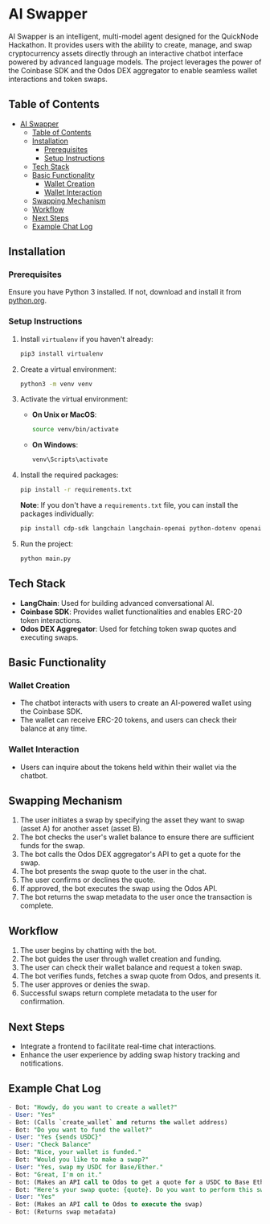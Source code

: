 # AI Swapper

AI Swapper is an intelligent, multi-model agent designed for the QuickNode Hackathon. It provides users with the ability to create, manage, and swap cryptocurrency assets directly through an interactive chatbot interface powered by advanced language models. The project leverages the power of the Coinbase SDK and the Odos DEX aggregator to enable seamless wallet interactions and token swaps.

## Table of Contents
- [AI Swapper](#ai-swapper)
  - [Table of Contents](#table-of-contents)
  - [Installation](#installation)
    - [Prerequisites](#prerequisites)
    - [Setup Instructions](#setup-instructions)
  - [Tech Stack](#tech-stack)
  - [Basic Functionality](#basic-functionality)
    - [Wallet Creation](#wallet-creation)
    - [Wallet Interaction](#wallet-interaction)
  - [Swapping Mechanism](#swapping-mechanism)
  - [Workflow](#workflow)
  - [Next Steps](#next-steps)
  - [Example Chat Log](#example-chat-log)

## Installation

### Prerequisites
Ensure you have Python 3 installed. If not, download and install it from [python.org](https://www.python.org/).

### Setup Instructions
1. Install `virtualenv` if you haven't already:
    ```bash
    pip3 install virtualenv
    ```

2. Create a virtual environment:
    ```bash
    python3 -m venv venv
    ```

3. Activate the virtual environment:
    - **On Unix or MacOS**:
        ```bash
        source venv/bin/activate
        ```
    - **On Windows**:
        ```bash
        venv\Scripts\activate
        ```

4. Install the required packages:
    ```bash
    pip install -r requirements.txt
    ```

   **Note**: If you don't have a `requirements.txt` file, you can install the packages individually:
    ```bash
    pip install cdp-sdk langchain langchain-openai python-dotenv openai
    ```

5. Run the project:
    ```bash
    python main.py
    ```

## Tech Stack
- **LangChain**: Used for building advanced conversational AI.
- **Coinbase SDK**: Provides wallet functionalities and enables ERC-20 token interactions.
- **Odos DEX Aggregator**: Used for fetching token swap quotes and executing swaps.

## Basic Functionality

### Wallet Creation
- The chatbot interacts with users to create an AI-powered wallet using the Coinbase SDK.
- The wallet can receive ERC-20 tokens, and users can check their balance at any time.

### Wallet Interaction
- Users can inquire about the tokens held within their wallet via the chatbot.

## Swapping Mechanism
1. The user initiates a swap by specifying the asset they want to swap (asset A) for another asset (asset B).
2. The bot checks the user's wallet balance to ensure there are sufficient funds for the swap.
3. The bot calls the Odos DEX aggregator's API to get a quote for the swap.
4. The bot presents the swap quote to the user in the chat.
5. The user confirms or declines the quote.
6. If approved, the bot executes the swap using the Odos API.
7. The bot returns the swap metadata to the user once the transaction is complete.

## Workflow
1. The user begins by chatting with the bot.
2. The bot guides the user through wallet creation and funding.
3. The user can check their wallet balance and request a token swap.
4. The bot verifies funds, fetches a swap quote from Odos, and presents it.
5. The user approves or denies the swap.
6. Successful swaps return complete metadata to the user for confirmation.

## Next Steps
- Integrate a frontend to facilitate real-time chat interactions.
- Enhance the user experience by adding swap history tracking and notifications.

## Example Chat Log
```sql
- Bot: "Howdy, do you want to create a wallet?"
- User: "Yes"
- Bot: (Calls `create_wallet` and returns the wallet address)
- Bot: "Do you want to fund the wallet?"
- User: "Yes {sends USDC}"
- User: "Check Balance"
- Bot: "Nice, your wallet is funded."
- Bot: "Would you like to make a swap?"
- User: "Yes, swap my USDC for Base/Ether."
- Bot: "Great, I'm on it."
- Bot: (Makes an API call to Odos to get a quote for a USDC to Base Ether swap)
- Bot: "Here's your swap quote: {quote}. Do you want to perform this swap?"
- User: "Yes"
- Bot: (Makes an API call to Odos to execute the swap)
- Bot: (Returns swap metadata)
